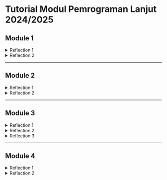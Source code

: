 # Tutorial Modul Pemrograman Lanjut 2024/2025

## Module 1
<details>
  <summary>Reflection 1</summary>

Saya berusaha mengikuti prinsip clean code dengan memastikan nama variabel dan fungsi yang saya gunakan bermakna, sehingga kode bisa self-describing dan tidak memerlukan komentar tambahan. Selain itu, untuk menghindari null-exception, saya memvalidasi input, seperti yang saya terapkan pada fitur edit dan delete produk. Saya juga berusaha meningkatkan keamanan dengan memastikan penggunaan metode POST pada fitur delete, untuk mengurangi potensi celah. Fokus utama saya adalah menjaga kode tetap jelas dan aman, serta menghindari masalah yang bisa terjadi karena input yang tidak valid.

</details>

<details>
  <summary>Reflection 2</summary>

Setelah menulis unit test, saya merasa lebih yakin bahwa fungsionalitas utama aplikasi sudah diuji dengan baik. Jumlah unit test dalam satu kelas sebaiknya disesuaikan dengan kompleksitas fungsionalitas yang diuji. 100% code coverage menunjukkan bahwa semua baris kode sudah diuji, tetapi bukan jaminan bahwa kode bebas bug.

Jika diminta membuat suite uji baru untuk memverifikasi jumlah item dalam daftar produk, kita bisa menghadapi masalah kebersihan kode jika mengulang prosedur setup dan variabel yang sama. Ini bisa menambah duplikasi dan mengurangi kualitas kode. Solusinya adalah dengan membuat metode setup bersama yang dapat digunakan di beberapa test case untuk mengurangi duplikasi dan menjaga kode tetap bersih dan terorganisir.

</details>

---

## Module 2
<details>
  <summary>Reflection 1</summary>

Beberapa masalah kode yang diperbaiki meliputi kurangnya cakupan unit test, penggunaan Mockito yang salah, serta penanganan nilai null yang kurang baik. Untuk meningkatkan cakupan, saya menambahkan unit test pada cabang kode yang belum teruji berdasarkan laporan JaCoCo. Masalah Mockito (doNothing() pada non-void method) diperbaiki dengan menggantinya dengan when(...).thenReturn(...). Saya juga menambahkan validasi input untuk menangani null agar kode lebih aman. Selain itu, saya membersihkan import yang tidak digunakan dan memperbaiki code smells yang terdeteksi oleh PMD. Strateginya adalah menggunakan alat analisis otomatis, melakukan refactoring, dan menyesuaikan test suite untuk memastikan kualitas kode meningkat.

</details>

<details>
  <summary>Reflection 2</summary>

Implementasi CI/CD ini sudah memenuhi Continuous Integration (CI) dan Continuous Deployment (CD). Setiap push ke branch mana pun akan menjalankan pengujian otomatis, analisis kualitas kode, dan pelaporan cakupan kode. Jika semua tes lolos, kode secara otomatis dideploy ke Koyeb tanpa perlu intervensi manual. Hal ini memastikan bahwa setiap perubahan dapat diuji dan dirilis dengan cepat. Selain itu, pipeline berjalan di semua branch, memungkinkan pengembangan paralel tanpa mengganggu integrasi utama. Meskipun sudah sesuai prinsip CI/CD, masih bisa ditingkatkan dengan menambahkan rollback otomatis jika terjadi kegagalan deployment dan menerapkan strategi blue-green deployment untuk menghindari downtime. 

</details>

---

## Module 3
<details>
  <summary>Reflection 1</summary>

Pada modul ini, saya mengimplementasikan 3 prinsip SOLID :
1. SRP : Saya memisahkan CarController dari ProductController, sehingga masing-masing hanya bertanggung jawab atas satu jenis entitas
2. OCP : Saya mengubah CarRepository menjadi sebuah interface, lalu membuat CarRepositoryImpl sebagai implementasi konkret
3. DIP : CarServiceImpl sekarang bergantung pada interface CarRepository, bukan implementasi langsung (CarRepositoryImpl)

</details>

<details>
  <summary>Reflection 2</summary>

Dengan menerapkan prinsip SOLID, proyek saya menjadi lebih modular dan maintainable. Misalnya, Dengan memisahkan CarController dan ProductController, developer baru dapat langsung memahami fungsi masing-masing tanpa kebingungan. Dengan menerapkan OCP di CarRepository, kita bisa mengganti CarRepositoryImpl dengan penyimpanan lain seperti database, tanpa harus mengubah kode di CarServiceImpl. Dengan DIP, CarServiceImpl bergantung pada interface CarRepository, sehingga bisa diuji dengan mock repository tanpa harus menggunakan implementasi konkret.

</details>

<details>
  <summary>Reflection 3</summary>

Jika prinsip SOLID tidak diterapkan, proyek dapat mengalami beberapa potensi masalah, seperti jika CarController masih menangani Product, maka setiap kali ada perubahan dalam Product, kita juga harus mengecek apakah ada dampaknya terhadap Car. Jika CarServiceImpl langsung menggunakan implementasi CarRepositoryImpl, maka saat testing kita harus selalu menggunakan data asli, tidak bisa menggunakan mock repository. Jika CarServiceImpl masih menggunakan new CarRepository(), maka jika ingin mengganti cara penyimpanan data ke database, kita harus mengubah semua tempat yang menggunakan CarRepository.

</details>

---

## Module 4
<details>
  <summary>Reflection 1</summary>

Pada tahap pengembangan dengan TDD, saya menemukan bahwa alur TDD memberikan feedback dini yang sangat berguna. Dengan menulis unit test sebelum implementasi, saya dapat mendeteksi masalah desain dan fungsionalitas sejak awal, sehingga membantu saya menghasilkan kode yang lebih modular, maintainable, dan terdokumentasi dengan baik. Pendekatan ini memaksa saya untuk berpikir secara detail tentang setiap fitur yang akan diimplementasikan, sehingga mengurangi kemungkinan terjadinya bug dan memudahkan refactoring.

Namun, saya menyadari bahwa masih ada area yang perlu ditingkatkan, seperti cakupan edge case dan kompleksitas beberapa skenario yang belum teruji secara menyeluruh. Untuk iterasi selanjutnya, saya akan lebih fokus pada peningkatan cakupan pengujian, memastikan setiap branch dan kondisi ekstrem diuji dengan baik, serta mengintegrasikan pipeline CI/CD agar setiap perubahan kode dapat langsung diuji secara otomatis. Hal ini akan membantu memastikan bahwa seluruh fitur, termasuk sub-feature baru, terus berjalan sesuai harapan seiring dengan perkembangan proyek.

</details>

<details>
  <summary>Reflection 2</summary>

Dalam hal penerapan prinsip F.I.R.S.T., saya merasa bahwa unit test yang saya buat sudah cukup cepat, mandiri, dan repeatable, berkat penggunaan mock untuk mengisolasi dependensi. Tes yang saya tulis juga self-validating karena hasil pass/fail-nya langsung memberikan feedback tanpa perlu analisis manual, yang sangat berguna dalam proses debugging dan maintenance. Meskipun demikian, saya menyadari perlunya konsistensi dalam penggunaan data fixture dan stubbing nilai-nilai non-deterministik, agar pengujian selalu menghasilkan output yang konsisten di berbagai lingkungan.

Ke depan, saya akan lebih disiplin dalam menulis tes secara tepat waktu (timely) bersama dengan pengembangan fitur baru dan terus memastikan setiap unit test memiliki asersi yang lengkap serta pesan kesalahan yang informatif. Pendekatan ini akan meningkatkan kualitas keseluruhan suite testing, sehingga tidak hanya mencapai cakupan 100% secara garis besar, tetapi juga mencakup semua kondisi edge-case dan menjamin bahwa setiap fitur berfungsi dengan baik di seluruh iterasi pengembangan.

</details>


